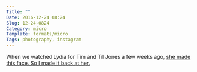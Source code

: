 ```yaml
---
Title: ""
Date: 2016-12-24 08:24
Slug: 12-24-0824
Category: micro
Template: formats/micro
Tags: photography, instagram
---
```


When we watched Lydia for Tim and Til Jones a few weeks ago, [she made this face. So I made it back at her.][pic]

[pic]: https://www.instagram.com/p/BOZzQEFgXHo/